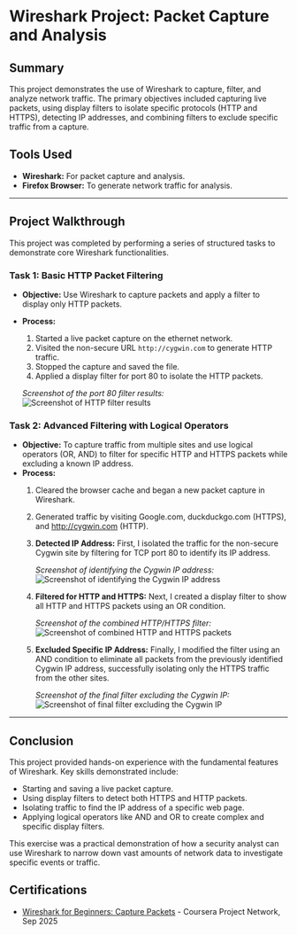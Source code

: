 # Wireshark Project: Packet Capture and Analysis

## Summary

This project demonstrates the use of Wireshark to capture, filter, and analyze network traffic. The primary objectives included capturing live packets, using display filters to isolate specific protocols (HTTP and HTTPS), detecting IP addresses, and combining filters to exclude specific traffic from a capture.

## Tools Used

* **Wireshark:** For packet capture and analysis.
* **Firefox Browser:** To generate network traffic for analysis.

***

## Project Walkthrough

This project was completed by performing a series of structured tasks to demonstrate core Wireshark functionalities.

### Task 1: Basic HTTP Packet Filtering

* **Objective:** Use Wireshark to capture packets and apply a filter to display only HTTP packets.
* **Process:**
    1.  Started a live packet capture on the ethernet network.
    2.  Visited the non-secure URL `http://cygwin.com` to generate HTTP traffic.
    3.  Stopped the capture and saved the file.
    4.  Applied a display filter for port 80 to isolate the HTTP packets.

    *Screenshot of the port 80 filter results:*
    ![Screenshot of HTTP filter results](https://github.com/user-attachments/assets/9d1ea4b0-084b-4b49-b5f8-1896b752b3ca)

### Task 2: Advanced Filtering with Logical Operators

* **Objective:** To capture traffic from multiple sites and use logical operators (OR, AND) to filter for specific HTTP and HTTPS packets while excluding a known IP address.
* **Process:**
    1.  Cleared the browser cache and began a new packet capture in Wireshark.
    2.  Generated traffic by visiting Google.com, duckduckgo.com (HTTPS), and http://cygwin.com (HTTP).
    3.  **Detected IP Address:** First, I isolated the traffic for the non-secure Cygwin site by filtering for TCP port 80 to identify its IP address.

        *Screenshot of identifying the Cygwin IP address:*
        ![Screenshot of identifying the Cygwin IP address](https://github.com/user-attachments/assets/69621993-a7af-47d3-9b5e-26460ab88ad6)

    4.  **Filtered for HTTP and HTTPS:** Next, I created a display filter to show all HTTP and HTTPS packets using an OR condition.

        *Screenshot of the combined HTTP/HTTPS filter:*
        ![Screenshot of combined HTTP and HTTPS packets](https://github.com/user-attachments/assets/9fedd566-6f82-41d0-8eb5-e8ff16590806)

    5.  **Excluded Specific IP Address:** Finally, I modified the filter using an AND condition to eliminate all packets from the previously identified Cygwin IP address, successfully isolating only the HTTPS traffic from the other sites.

        *Screenshot of the final filter excluding the Cygwin IP:*
        ![Screenshot of final filter excluding the Cygwin IP](https://github.com/user-attachments/assets/4212c542-5ec4-441a-b0f7-678ab152c840)

***

## Conclusion

This project provided hands-on experience with the fundamental features of Wireshark. Key skills demonstrated include:
* Starting and saving a live packet capture.
* Using display filters to detect both HTTPS and HTTP packets.
* Isolating traffic to find the IP address of a specific web page.
* Applying logical operators like AND and OR to create complex and specific display filters.

This exercise was a practical demonstration of how a security analyst can use Wireshark to narrow down vast amounts of network data to investigate specific events or traffic.
## Certifications

* [Wireshark for Beginners: Capture Packets](https://coursera.org/verify/DJDYRPI2Q0D5) - Coursera Project Network, Sep 2025 
